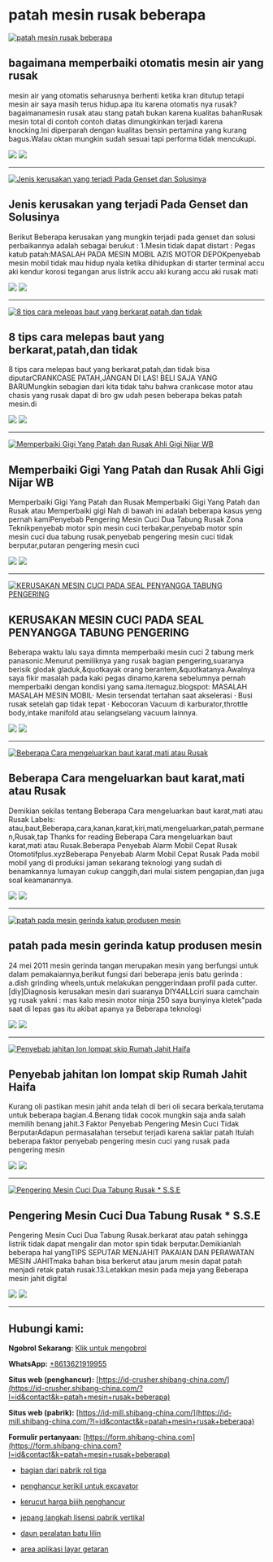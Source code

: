 # patah mesin rusak beberapa

<a href="https://swt.shibang-china.com/?l=id&img&k=patah+mesin+rusak+beberapa" target="_blank">![patah mesin rusak beberapa](http://static.shibang-china.com/all-800x300/762.jpg)</a>

## bagaimana memperbaiki otomatis mesin air yang rusak
mesin air yang otomatis seharusnya berhenti ketika kran ditutup tetapi mesin air saya masih terus hidup.apa itu karena otomatis nya rusak? bagaimanamesin rusak atau stang patah bukan karena kualitas bahanRusak mesin total di contoh contoh diatas dimungkinkan terjadi karena knocking.Ini diperparah dengan kualitas bensin pertamina yang kurang bagus.Walau oktan mungkin sudah sesuai tapi performa tidak mencukupi.


<a href="https://whatsapp.shibangsoft.com/WhatsApp.php" target="_blank" title="WhatsApp">![](http://static.shibang-china.com/icon/whatsapp.png)</a> <a href="https://swt.shibang-china.com/?l=id&icon&k=patah+mesin+rusak+beberapa" target="_blank">![](http://static.shibang-china.com/icon/chat-id.png)</a>

---

<a href="https://swt.shibang-china.com/?l=id&img&k=patah+mesin+rusak+beberapa" target="_blank">![Jenis kerusakan yang terjadi Pada Genset dan Solusinya](http://static.shibang-china.com/all-800x300/826.jpg)</a>

## Jenis kerusakan yang terjadi Pada Genset dan Solusinya
Berikut Beberapa kerusakan yang mungkin terjadi pada genset dan solusi perbaikannya adalah sebagai berukut : 1.Mesin tidak dapat distart : Pegas katub patah:MASALAH PADA MESIN MOBIL AZIS MOTOR DEPOKpenyebab mesin mobil tidak mau hidup nyala ketika dihidupkan di starter terminal accu aki kendur korosi tegangan arus listrik accu aki kurang accu aki rusak mati


<a href="https://whatsapp.shibangsoft.com/WhatsApp.php" target="_blank" title="WhatsApp">![](http://static.shibang-china.com/icon/whatsapp.png)</a> <a href="https://swt.shibang-china.com/?l=id&icon&k=patah+mesin+rusak+beberapa" target="_blank">![](http://static.shibang-china.com/icon/chat-id.png)</a>

---

<a href="https://swt.shibang-china.com/?l=id&img&k=patah+mesin+rusak+beberapa" target="_blank">![8 tips cara melepas baut yang berkarat,patah,dan tidak](http://static.shibang-china.com/all-800x300/311.jpg)</a>

## 8 tips cara melepas baut yang berkarat,patah,dan tidak
8 tips cara melepas baut yang berkarat,patah,dan tidak bisa diputarCRANKCASE PATAH,JANGAN DI LAS! BELI SAJA YANG BARUMungkin sebagian dari kita tidak tahu bahwa crankcase motor atau chasis yang rusak dapat di bro gw udah pesen beberapa bekas patah mesin.di


<a href="https://whatsapp.shibangsoft.com/WhatsApp.php" target="_blank" title="WhatsApp">![](http://static.shibang-china.com/icon/whatsapp.png)</a> <a href="https://swt.shibang-china.com/?l=id&icon&k=patah+mesin+rusak+beberapa" target="_blank">![](http://static.shibang-china.com/icon/chat-id.png)</a>

---

<a href="https://swt.shibang-china.com/?l=id&img&k=patah+mesin+rusak+beberapa" target="_blank">![Memperbaiki Gigi Yang Patah dan Rusak Ahli Gigi Nijar WB](http://static.shibang-china.com/all-800x300/259.jpg)</a>

## Memperbaiki Gigi Yang Patah dan Rusak Ahli Gigi Nijar WB
Memperbaiki Gigi Yang Patah dan Rusak Memperbaiki Gigi Yang Patah dan Rusak atau Memperbaiki gigi Nah di bawah ini adalah beberapa kasus yeng pernah kamiPenyebab Pengering Mesin Cuci Dua Tabung Rusak Zona Teknikpenyebab motor spin mesin cuci terbakar,penyebab motor spin mesin cuci dua tabung rusak,penyebab pengering mesin cuci tidak berputar,putaran pengering mesin cuci


<a href="https://whatsapp.shibangsoft.com/WhatsApp.php" target="_blank" title="WhatsApp">![](http://static.shibang-china.com/icon/whatsapp.png)</a> <a href="https://swt.shibang-china.com/?l=id&icon&k=patah+mesin+rusak+beberapa" target="_blank">![](http://static.shibang-china.com/icon/chat-id.png)</a>

---

<a href="https://swt.shibang-china.com/?l=id&img&k=patah+mesin+rusak+beberapa" target="_blank">![KERUSAKAN MESIN CUCI PADA SEAL PENYANGGA TABUNG PENGERING](http://static.shibang-china.com/all-800x300/1280.jpg)</a>

## KERUSAKAN MESIN CUCI PADA SEAL PENYANGGA TABUNG PENGERING
Beberapa waktu lalu saya dimnta memperbaiki mesin cuci 2 tabung merk panasonic.Menurut pemiliknya yang rusak bagian pengering,suaranya berisik glodak gladuk,&quotkayak orang berantem,&quotkatanya.Awalnya saya fikir masalah pada kaki pegas dinamo,karena sebelumnya pernah memperbaiki dengan kondisi yang sama.itemaguz.blogspot: MASALAH MASALAH MESIN MOBIL· Mesin tersendat tertahan saat akselerasi · Busi rusak setelah gap tidak tepat · Kebocoran Vacuum di karburator,throttle body,intake manifold atau selangselang vacuum lainnya.


<a href="https://whatsapp.shibangsoft.com/WhatsApp.php" target="_blank" title="WhatsApp">![](http://static.shibang-china.com/icon/whatsapp.png)</a> <a href="https://swt.shibang-china.com/?l=id&icon&k=patah+mesin+rusak+beberapa" target="_blank">![](http://static.shibang-china.com/icon/chat-id.png)</a>

---

<a href="https://swt.shibang-china.com/?l=id&img&k=patah+mesin+rusak+beberapa" target="_blank">![Beberapa Cara mengeluarkan baut karat,mati atau Rusak](http://static.shibang-china.com/all-800x300/489.jpg)</a>

## Beberapa Cara mengeluarkan baut karat,mati atau Rusak
Demikian sekilas tentang Beberapa Cara mengeluarkan baut karat,mati atau Rusak Labels: atau,baut,Beberapa,cara,kanan,karat,kiri,mati,mengeluarkan,patah,permanen,Rusak,tap Thanks for reading Beberapa Cara mengeluarkan baut karat,mati atau Rusak.Beberapa Penyebab Alarm Mobil Cepat Rusak Otomotifplus.xyzBeberapa Penyebab Alarm Mobil Cepat Rusak Pada mobil mobil yang di produksi jaman sekarang teknologi yang sudah di benamkannya lumayan cukup canggih,dari mulai sistem pengapian,dan juga soal keamanannya.


<a href="https://whatsapp.shibangsoft.com/WhatsApp.php" target="_blank" title="WhatsApp">![](http://static.shibang-china.com/icon/whatsapp.png)</a> <a href="https://swt.shibang-china.com/?l=id&icon&k=patah+mesin+rusak+beberapa" target="_blank">![](http://static.shibang-china.com/icon/chat-id.png)</a>

---

<a href="https://swt.shibang-china.com/?l=id&img&k=patah+mesin+rusak+beberapa" target="_blank">![patah pada mesin gerinda katup produsen mesin](http://static.shibang-china.com/all-800x300/1002.jpg)</a>

## patah pada mesin gerinda katup produsen mesin
24 mei 2011 mesin gerinda tangan merupakan mesin yang berfungsi untuk dalam pemakaiannya,berikut fungsi dari beberapa jenis batu gerinda : a.dish grinding wheels,untuk melakukan penggerindaan profil pada cutter.[diy]Diagnosis kerusakan mesin dari suaranya DIY4ALLciri suara camchain yg rusak yakni : mas kalo mesin motor ninja 250 saya bunyinya kletek"pada saat di lepas gas itu akibat apanya ya Beberapa teknologi


<a href="https://whatsapp.shibangsoft.com/WhatsApp.php" target="_blank" title="WhatsApp">![](http://static.shibang-china.com/icon/whatsapp.png)</a> <a href="https://swt.shibang-china.com/?l=id&icon&k=patah+mesin+rusak+beberapa" target="_blank">![](http://static.shibang-china.com/icon/chat-id.png)</a>

---

<a href="https://swt.shibang-china.com/?l=id&img&k=patah+mesin+rusak+beberapa" target="_blank">![Penyebab jahitan lon lompat skip Rumah Jahit Haifa](http://static.shibang-china.com/all-800x300/1511.jpg)</a>

## Penyebab jahitan lon lompat skip Rumah Jahit Haifa
Kurang oli pastikan mesin jahit anda telah di beri oli secara berkala,terutama untuk beberapa bagian.4.Benang tidak cocok mungkin saja anda salah memilih benang jahit.3 Faktor Penyebab Pengering Mesin Cuci Tidak BerputarAdapun permasalahan tersebut terjadi karena saklar patah Itulah beberapa faktor penyebab pengering mesin cuci yang rusak pada pengering mesin


<a href="https://whatsapp.shibangsoft.com/WhatsApp.php" target="_blank" title="WhatsApp">![](http://static.shibang-china.com/icon/whatsapp.png)</a> <a href="https://swt.shibang-china.com/?l=id&icon&k=patah+mesin+rusak+beberapa" target="_blank">![](http://static.shibang-china.com/icon/chat-id.png)</a>

---

<a href="https://swt.shibang-china.com/?l=id&img&k=patah+mesin+rusak+beberapa" target="_blank">![Pengering Mesin Cuci Dua Tabung Rusak * S.S.E](http://static.shibang-china.com/all-800x300/32.jpg)</a>

## Pengering Mesin Cuci Dua Tabung Rusak * S.S.E
Pengering Mesin Cuci Dua Tabung Rusak.berkarat atau patah sehingga listrik tidak dapat mengalir dan motor spin tidak berputar.Demikianlah beberapa hal yangTIPS SEPUTAR MENJAHIT PAKAIAN DAN PERAWATAN MESIN JAHITmaka bahan bisa berkerut atau jarum mesin dapat patah menjadi retak patah rusak.13.Letakkan mesin pada meja yang Beberapa mesin jahit digital


<a href="https://whatsapp.shibangsoft.com/WhatsApp.php" target="_blank" title="WhatsApp">![](http://static.shibang-china.com/icon/whatsapp.png)</a> <a href="https://swt.shibang-china.com/?l=id&icon&k=patah+mesin+rusak+beberapa" target="_blank">![](http://static.shibang-china.com/icon/chat-id.png)</a>

---
## Hubungi kami:

**Ngobrol Sekarang:** [Klik untuk mengobrol](https://swt.shibang-china.com?l=id&contact&k=patah+mesin+rusak+beberapa)

**WhatsApp:**  [+8613621919955](https://whatsapp.shibangsoft.com/WhatsApp.php)

**Situs web (penghancur):** [https://id-crusher.shibang-china.com/](https://id-crusher.shibang-china.com/?l=id&contact&k=patah+mesin+rusak+beberapa)

**Situs web (pabrik):** [https://id-mill.shibang-china.com/](https://id-mill.shibang-china.com/?l=id&contact&k=patah+mesin+rusak+beberapa)

**Formulir pertanyaan:** [https://form.shibang-china.com](https://form.shibang-china.com?l=id&contact&k=patah+mesin+rusak+beberapa)

* [bagian dari pabrik rol tiga](../39/bagian%20dari%20pabrik%20rol%20tiga.md)

* [penghancur kerikil untuk excavator](../38/penghancur%20kerikil%20untuk%20excavator.md)

* [kerucut harga bijih penghancur](../31/kerucut%20harga%20bijih%20penghancur.md)

* [jepang langkah lisensi pabrik vertikal](../37/jepang%20langkah%20lisensi%20pabrik%20vertikal.md)

* [daun peralatan batu lilin](../38/daun%20peralatan%20batu%20lilin.md)

* [area aplikasi layar getaran](../35/area%20aplikasi%20layar%20getaran.md)